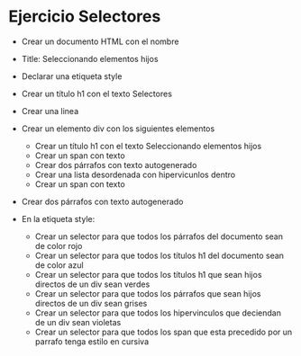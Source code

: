 # Ejercicio Selectores

* Crear un documento HTML con el nombre 

* Title: Seleccionando elementos hijos
* Declarar una etiqueta style
* Crear un título h1 con el texto Selectores
* Crear una linea
* Crear un elemento div con los siguientes elementos
  * Crear un título h1 con el texto Seleccionando elementos hijos
  * Crear un span con texto 
  * Crear dos párrafos con texto autogenerado
  * Crear una lista desordenada con hipervicunlos dentro
  * Crear un span con texto 
 
* Crear dos párrafos con texto autogenerado
* En la etiqueta style:
  * Crear un selector para que todos los párrafos del documento sean de color rojo
  * Crear un selector para que todos los títulos h1 del documento sean de color azul
  * Crear un selector para que todos los títulos h1 que sean hijos directos de un div sean verdes
  * Crear un selector para que todos los párrafos que sean hijos directos de un div sean grises
  * Crear un selector para que todos los hipervinculos que deciendan de un div sean violetas
  * Crear un selector para que todos los span que esta precedido por un parrafo tenga estilo en cursiva